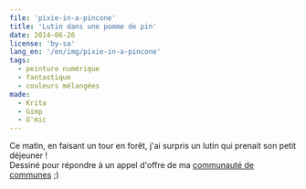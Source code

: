 ```yaml
---
file: 'pixie-in-a-pincone'
title: 'Lutin dans une pomme de pin'
date: 2014-06-26
license: 'by-sa'
lang_en: '/en/img/pixie-in-a-pincone'
tags:
  - peinture numérique
  - fantastique
  - couleurs mélangées
made:
  - Krita
  - Gimp
  - G'mic
---
```


Ce matin, en faisant un tour en forêt, j'ai surpris un lutin qui prenait son petit déjeuner !  
Dessiné pour répondre à un appel d'offre de ma [communauté de communes](http://ccbd.fr/accueil.html) ;)
